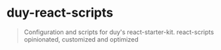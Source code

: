 # duy-react-scripts

> Configuration and scripts for duy's react-starter-kit. react-scripts opinionated, customized and optimized
